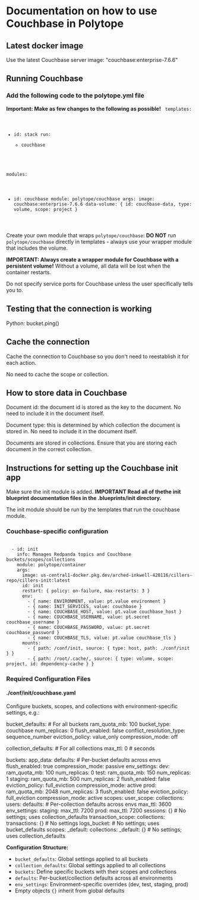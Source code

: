# Documentation on how to use Couchbase in Polytope

## Latest docker image
Use the latest Couchbase server image: "couchbase:enterprise-7.6.6"

## Running Couchbase

### Add the following code to the polytope.yml file

**Important: Make as few changes to the following as possible!**
<code type="yaml">
templates: 
  - id: stack
    run: 
      - couchbase

modules: 
  - id: couchbase
    module: polytope/couchbase
    args:
      image: couchbase:enterprise-7.6.6
      data-volume: { id: couchbase-data, type: volume, scope: project }
</code>

Create your own module that wraps `polytope/couchbase`: 
**DO NOT** run `polytope/couchbase` directly in templates - always use your wrapper module that includes the volume.

**IMPORTANT: Always create a wrapper module for Couchbase with a persistent volume!** Without a volume, all data will be lost when the container restarts.

Do not specify service ports for Couchbase unless the user specifically tells you to. 

## Testing that the connection is working
Python: bucket.ping()

## Cache the connection
Cache the connection to Couchbase so you don't need to reestablish it for each action. 

No need to cache the scope or collection. 

## How to store data in Couchbase
Document id: the document id is stored as the key to the document. No need to include it in the document itself.

Document type: this is determined by which collection the document is stored in. No need to include it in the document itself.

Documents are stored in collections. Ensure that you are storing each document in the correct collection. 

## Instructions for setting up the Couchbase init app
Make sure the init module is added. **IMPORTANT Read all of thethe init blueprint documentation files in the .blueprints/init directory.** 

The init module should be run by the templates that run the couchbase module. 

### Couchbase-specific configuration
<code type="yaml">
  - id: init
    info: Manages Redpanda topics and Couchbase buckets/scopes/collections
    module: polytope/container
    args:
      image: us-central1-docker.pkg.dev/arched-inkwell-420116/cillers-repo/cillers-init:latest
      id: init
      restart: { policy: on-failure, max-restarts: 3 }
      env:
        - { name: ENVIRONMENT, value: pt.value environment }
        - { name: INIT_SERVICES, value: couchbase }
        - { name: COUCHBASE_HOST, value: pt.value couchbase_host }
        - { name: COUCHBASE_USERNAME, value: pt.secret couchbase_username }
        - { name: COUCHBASE_PASSWORD, value: pt.secret couchbase_password }
        - { name: COUCHBASE_TLS, value: pt.value couchbase_tls }
      mounts:
        - { path: /conf/init, source: { type: host, path: ./conf/init } }
        - { path: /root/.cache/, source: { type: volume, scope: project, id: dependency-cache } }
</code>

### Required Configuration Files

#### ./conf/init/couchbase.yaml
Configure buckets, scopes, and collections with environment-specific settings, e.g.:

<file path="./conf/init/couchbase.yaml">
bucket_defaults:  # For all buckets
  ram_quota_mb: 100
  bucket_type: couchbase
  num_replicas: 0
  flush_enabled: false
  conflict_resolution_type: sequence_number
  eviction_policy: value_only
  compression_mode: off

collection_defaults:  # For all collections
  max_ttl: 0  # seconds

buckets:
  app_data:
    defaults:  # Per-bucket defaults across envs
      flush_enabled: true
      compression_mode: passive
    env_settings:
      dev:
        ram_quota_mb: 100
        num_replicas: 0
      test:
        ram_quota_mb: 150
        num_replicas: 1
      staging:
        ram_quota_mb: 500
        num_replicas: 2
        flush_enabled: false
        eviction_policy: full_eviction
        compression_mode: active
      prod:
        ram_quota_mb: 2048
        num_replicas: 3
        flush_enabled: false
        eviction_policy: full_eviction
        compression_mode: active
    scopes:
      user_scope:
        collections:
          users:
            defaults:  # Per-collection defaults across envs
              max_ttl: 3600
            env_settings:
              staging:
                max_ttl: 7200
              prod:
                max_ttl: 7200
          sessions: {}  # No settings; uses collection_defaults
      transaction_scope:
        collections:
          transactions: {}  # No settings
  logs_bucket:  # No settings; uses bucket_defaults
    scopes:
      _default:
        collections:
          _default: {}  # No settings; uses collection_defaults
</file>

**Configuration Structure:**
- `bucket_defaults`: Global settings applied to all buckets
- `collection_defaults`: Global settings applied to all collections
- `buckets`: Define specific buckets with their scopes and collections
- `defaults`: Per-bucket/collection defaults across all environments
- `env_settings`: Environment-specific overrides (dev, test, staging, prod)
- Empty objects `{}` inherit from global defaults
